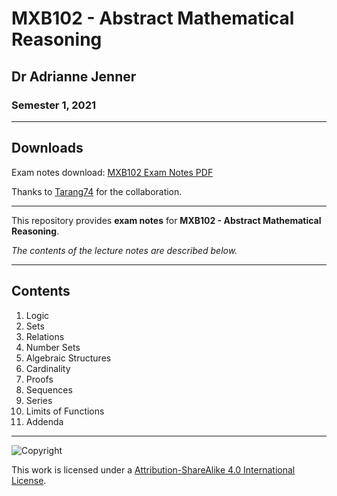 # MXB102 - Abstract Mathematical Reasoning

## Dr Adrianne Jenner

### Semester 1, 2021

---

## Downloads

Exam notes download: [MXB102 Exam Notes PDF](https://www.github.com/rjboas/MXB102/raw/main/MXB102%20Exam%20Notes.pdf)

Thanks to [Tarang74](https://github.com/Tarang74) for the collaboration.

---

This repository provides **exam notes** for **MXB102 - Abstract Mathematical Reasoning**.

*The contents of the lecture notes are described below.*

---

## Contents

1. Logic
2. Sets
3. Relations
4. Number Sets
5. Algebraic Structures
6. Cardinality
7. Proofs
8. Sequences
9. Series
10. Limits of Functions
11. Addenda

---

![Copyright](https://licensebuttons.net/l/by/4.0/88x31.png)

This work is licensed under a [Attribution-ShareAlike 4.0 International License](http://creativecommons.org/licenses/by/4.0/).
